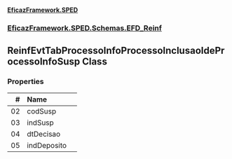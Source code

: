 #### [EficazFramework.SPED](EficazFrameworkSPED.md 'EficazFramework SPED')
### [EficazFramework.SPED.Schemas.EFD_Reinf](EficazFramework.SPED.Schemas.EFD_Reinf.md 'EficazFramework.SPED.Schemas.EFD_Reinf')

## ReinfEvtTabProcessoInfoProcessoInclusaoIdeProcessoInfoSusp Class
### Properties

| # | Name | |
| ---: | :--- | :--- |
| 02 | codSusp |  |
| 03 | indSusp |  |
| 04 | dtDecisao |  |
| 05 | indDeposito |  |
